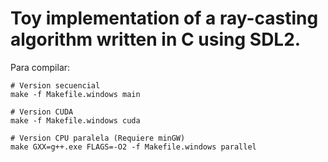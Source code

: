 # Toy implementation of a ray-casting algorithm written in C using SDL2.

Para compilar:

```
# Version secuencial
make -f Makefile.windows main

# Version CUDA
make -f Makefile.windows cuda

# Version CPU paralela (Requiere minGW)
make GXX=g++.exe FLAGS=-O2 -f Makefile.windows parallel
```
